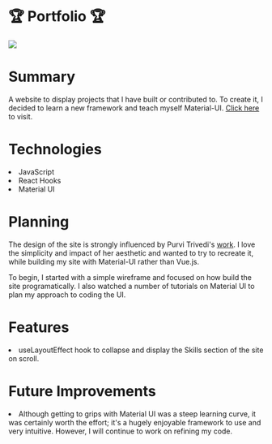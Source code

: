 # 🏆 Portfolio 🏆

![](portfolio-demo.gif)

# Summary

A website to display projects that I have built or contributed to. To create it, I decided to learn a new framework and teach myself Material-UI. [Click here](https://www.danparkerprice.com) to visit.  

# Technologies

<li>JavaScript
<li>React Hooks
<li>Material UI

# Planning

The design of the site is strongly influenced by Purvi Trivedi's [work](https://www.purvitrivedi.com). I love the simplicity and impact of her aesthetic and wanted to try to recreate it, while building my site with Material-UI rather than Vue.js.

To begin, I started with a simple wireframe and focused on how build the site programatically. I also watched a number of tutorials on Material UI to plan my approach to coding the UI. 

# Features

<li> useLayoutEffect hook to collapse and display the Skills section of the site on scroll.

# Future Improvements

<li> Although getting to grips with Material UI was a steep learning curve, it was certainly worth the effort; it's a hugely enjoyable framework to use and very intuitive. However, I will continue to work on refining my code. 
